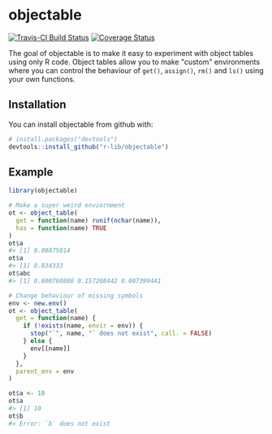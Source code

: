 
<!-- README.md is generated from README.Rmd. Please edit that file -->
objectable
==========

[![Travis-CI Build Status](https://travis-ci.org/r-lib/objectable.svg?branch=master)](https://travis-ci.org/r-lib/objectable) [![Coverage Status](https://img.shields.io/codecov/c/github/r-lib/objectable/master.svg)](https://codecov.io/github/r-lib/objectable?branch=master)

The goal of objectable is to make it easy to experiment with object tables using only R code. Object tables allow you to make "custom" environments where you can control the behaviour of `get()`, `assign()`, `rm()` and `ls()` using your own functions.

Installation
------------

You can install objectable from github with:

``` r
# install.packages("devtools")
devtools::install_github("r-lib/objectable")
```

Example
-------

``` r
library(objectable)

# Make a super weird enviornment
ot <- object_table(
  get = function(name) runif(nchar(name)),
  has = function(name) TRUE
)
ot$a
#> [1] 0.08075014
ot$a
#> [1] 0.834333
ot$abc
#> [1] 0.600760886 0.157208442 0.007399441
```

``` r
# Change behaviour of missing symbols
env <- new.env()
ot <- object_table(
  get = function(name) {
    if (!exists(name, envir = env)) {
      stop("`", name, "` does not exist", call. = FALSE)
    } else {
      env[[name]]
    }
  },
  parent_env = env
)

ot$a <- 10
ot$a
#> [1] 10
ot$b
#> Error: `b` does not exist
```
